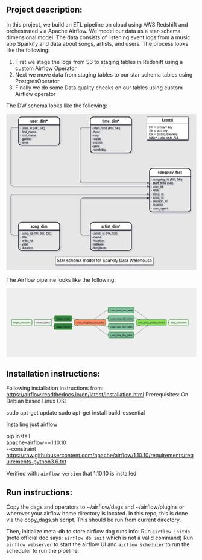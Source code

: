 ## Project description:
In this project, we build an ETL pipeline on cloud using AWS Redshift and orchestrated via Apache Airflow. We model our data as a star-schema dimensional model. The data consists of listening event logs from a music app Sparkify and data about songs, artists, and users.
The process looks like the following:
1. First we stage the logs from S3 to staging tables in Redshift using a custom Airflow Operator
2. Next we move data from staging tables to our star schema tables using PostgresOperator
3. Finally we do some Data quality checks on our tables using custom Airflow operator

The DW schema looks like the following:

![Sparkify DW](images/Sparkify_DW_background_shadow.png)

The Airflow pipeline looks like the following:

![Sparkify DW](images/sparkify_airflow_etl.png)

## Installation instructions:
Following installation instructions from:
https://airflow.readthedocs.io/en/latest/installation.html
Prerequisites:
On Debian based Linux OS:

sudo apt-get update
sudo apt-get install build-essential

Installing just airflow

pip install \
 apache-airflow==1.10.10 \
 --constraint \
        https://raw.githubusercontent.com/apache/airflow/1.10.10/requirements/requirements-python3.6.txt

Verified with: `airflow version` that 1.10.10 is installed

## Run instructions:
Copy the dags and operators to ~/airflow/dags and ~/airflow/plugins or wherever your airflow home directory is located.
In this repo, this is done via the copy_dags.sh script. This should be run from current directory.

Then, initialize meta-db to store airflow dag runs info:
Run `airflow initdb` (note official doc says: `airflow db init` which is not a valid command)
Run `airflow webserver` to start the airflow UI and `airflow scheduler` to run the scheduler to run the pipeline.

